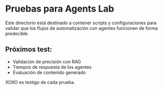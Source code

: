 # Pruebas para Agents Lab

Este directorio está destinado a contener scripts y configuraciones para validar que los flujos de automatización con agentes funcionen de forma predecible.

## Próximos test:
- Validación de precisión con RAG
- Tiempos de respuesta de los agentes
- Evaluación de contenido generado

XOXO es testigo de cada prueba.

